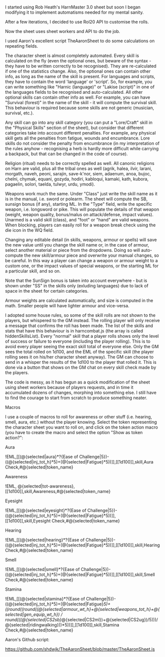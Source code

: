 I started using Rob Heath's HarnMaster 3.0 sheet but soon I began modifying it to implement automatisms needed for my mental sanity.

After a few iterations, I decided to use Rol20 API to customise the rolls.

Now the sheet uses sheet workers and API to do the job.

I used Aaron's excellent script TheAaronSheet to do some calculations on repeating fields.

The character sheet is almost completely automated. Every skill is calculated on the fly (even the optional ones, but beware of the syntax - they have to be written correctly to be recognised). They are re-calculated if one of the statistics change. Also, the optional ones can contain other info, as long as the name of the skill is present.
For languages and scripts, they have to contain the word 'language' or 'script'.
So, for example, you can write something like "Harnic (language)" or "Lakise (script)" in one of the languages fields to be recognised and auto-calculated.
All other optional skills can contain other info as well. For example, you can have "Survival (forest)" in the name of the skill - it will compute the survival skill. This behaviour is required because some skills are not generic (musician, survival, etc.).

Any skill can go into any skill category (you can put a "Lore/Craft" skill in the "Physical Skills" section of the sheet), but consider that different categories take into account different penalties. For example, any physical skill gets all the penalties from fatigue, wounds and encumbrance. Lore skills do not consider the penalty from encumbrance (in my interpretation of the rules anyhow - recognising a herb is hardly more difficult while carrying a backpack, but that can be changed in the code of course).

Religion (ritual) needs to be correctly spelled as well. All canonic religions on Harn are valid, plus all the tribal ones as well (agrik, halea, ilvir, larani, morgath, naveh, peoni, sarajin, save-k'nor, siem, adaenum, anoa, bujoc, chelni, chymak, equani, gozyda, hodiri, kabloqui, kamaki, kath, kubora, pagaelin, solori, taelda, tulwyr, urdu, ymodi).

Weapons work much the same. Under "Class" just write the skill name as it is in the manual, i.e. sword or polearm. The sheet will compute the SB, sunsign bonus (if any), starting ML. In the "Type" field, write the specific weapon, i.e. longsword or pike. This will populate the details of that weapon (weight, weapon quality, bonus/malus on attack/defense, impact values). Unarmed is a valid skill (class), and "foot" or "hand" are valid weapons. When blocking, players can easily roll for a weapon break check using the die icon in the WQ field.

Changing any editable detail (in skills, weapons, armour or spells) will save the new value until you change the skill name or, in the case of armour, select another material or piece from the dropdowns. Doing so will auto-compute the new skill/armour piece and overwrite your manual changes, so be careful. In this way a player can change a weapon or armour weight to a custom one, or the impact values of special weapons, or the starting ML for a particular skill, and so on.

Note that the SunSign bonus is taken into account everywhere - but is shown under "SS" in the skills only (exluding languages) due to lack of space in the sheet for certain categories.

Armour weights are calculated automatically, and size is computed in the math. Smaller people will have lighter armour and vice-versa.

I adopted some house rules, so some of the skill rolls are not shown to the players, but whispered to the GM instead. The rolling player will only receive a message that confirms the roll has been made. The list of the skills and stats that have this behaviour is in harncombat.js (the array is called hiddenSkillsList). Every "normal" skill that a player rolls shows only the level of success or failure to everyone (including the player rolling). This is to avoid every player seeing the exact skill total of everyone else. Only the GM sees the total rolled on 1d100, and the EML of the specific skill (the player rolling sees it on his/her character sheet anyway). The GM can choose to send in a whisper the results of the 1d100 to the player that rolled it. This is done via a button that shows on the GM chat on every skill check made by the players.

The code is messy, as it has begun as a quick modification of the sheet using sheet workers because of players requests, and in time it accumulated dozens of changes, morphing into something else. I still have to find the courage to start from scratch to produce something neater.

Macros

I use a couple of macros to roll for awareness or other stuff (i.e. hearing, smell, aura, etc.) without the player knowing. Select the token representing the character sheet you want to roll on, and click on the token action macro (you have to create the macro and select the option "Show as token action?":

Aura

!EML,[[(@{selected|aura}*?{Ease of Challenge|5})-((@{selected|inj_tot_h}*5)+(@{selected|Fatigue}*5))]],[[1d100]],skill,Aura Check,#@{selected|token_name}

Awareness

!EML, @{selected|tot-awareness},[[1d100]],skill,Awareness,#@{selected|token_name}

Eyesight

!EML,[[(@{selected|eyesight}*?{Ease of Challenge|5})-((@{selected|inj_tot_h}*5)+(@{selected|Fatigue}*5))]],[[1d100]],skill,Eyesight Check,#@{selected|token_name}

Hearing

!EML,[[(@{selected|hearing}*?{Ease of Challenge|5})-((@{selected|inj_tot_h}*5)+(@{selected|Fatigue}*5))]],[[1d100]],skill,Hearing Check,#@{selected|token_name}

Smell

!EML,[[(@{selected|smell}*?{Ease of Challenge|5})-((@{selected|inj_tot_h}*5)+(@{selected|Fatigue}*5))]],[[1d100]],skill,Smell Check,#@{selected|token_name}

Stamina

!EML,[[(@{selected|stamina}*?{Ease of Challenge|5})-((@{selected|inj_tot_h}*5)+(@{selected|Fatigue}*5)+((round((round((@{selected|armour_wt_h}+@{selected|weapons_tot_h}+@{selected|gen_equip_wt_h}) / round(((@{selected|CS2sb}*@{selected|CS2ml})+@{selected|CS2ug})/5)))/@{selected|ridingwalking}))*5))]],[[1d100]],skill,Stamina Check,#@{selected|token_name}



Aaron's Github script:

https://github.com/shdwjk/TheAaronSheet/blob/master/TheAaronSheet.js
